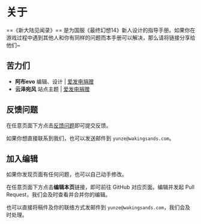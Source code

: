# 关于

==《新大陆见闻录》== 是为国服《最终幻想14》新人设计的指导手册。如果你在游戏过程中遇到其他人和你有同样的问题而本手册可以解决，那么请将链接分享给他们~

## 苦力们

* **阿布evo** 编辑、设计 | [爱发电捐赠](https://afdian.net/@hikarievo)
* **云泽宛风** 站点主题 | [爱发电捐赠](https://afdian.net/@wakingsands)

## 反馈问题

在任意页面下方点击[反馈问题](https://i.duotai.net/forms/zxjg2/wh956yns)即可提交反馈。

如果你想直接联系到我们，也可以发送邮件到 `yunze@wakingsands.com`。

## 加入编辑

如果你发现页面有任何问题，也可以自己动手修改。

在任意页面下方点击**编辑本页**链接，即可前往 GitHub 对应页面。编辑并发起 Pull Request，我们会及时查看并合并你的编辑。

也可以直接将稿件及你的联络方式发邮件到 `yunze@wakingsands.com`，我们会及时处理。
